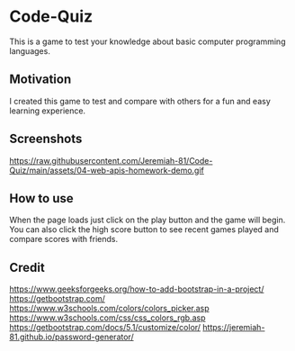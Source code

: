 # Code-Quiz

This is a game to test your knowledge about basic computer programming languages.

## Motivation

I created this game to test and compare with others for a fun and easy learning experience.

## Screenshots

https://raw.githubusercontent.com/Jeremiah-81/Code-Quiz/main/assets/04-web-apis-homework-demo.gif

## How to use

When the page loads just click on the play button and the game will begin. You can also click the high score button to see recent games played and compare scores with friends.

## Credit

https://www.geeksforgeeks.org/how-to-add-bootstrap-in-a-project/
https://getbootstrap.com/
https://www.w3schools.com/colors/colors_picker.asp
https://www.w3schools.com/css/css_colors_rgb.asp
https://getbootstrap.com/docs/5.1/customize/color/
https://jeremiah-81.github.io/password-generator/
